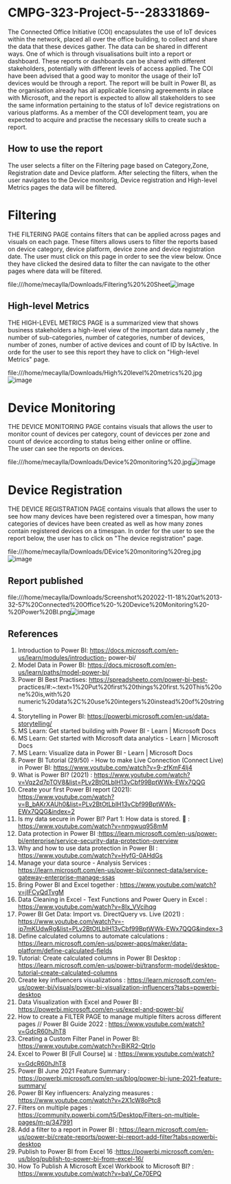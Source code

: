 # CMPG-323-Project-5--28331869-

The Connected Office Initiative (COI) encapsulates the use of IoT devices within the network,
placed all over the office building, to collect and share the data that these devices gather. The
data can be shared in different ways. One of which is through visualisations built into a report or
dashboard. These reports or dashboards can be shared with different stakeholders, potentially
with different levels of access applied. The COI have been advised that a good way to monitor
the usage of their IoT devices would be through a report.
The report will be built in Power BI, as the organisation already has all applicable licensing
agreements in place with Microsoft, and the report is expected to allow all stakeholders to see the
same information pertaining to the status of IoT device registrations on various platforms. As a
member of the COI development team, you are expected to acquire and practise the necessary
skills to create such a report.

## How to use the report

The user selects a filter on the Filtering page based on Category,Zone, Registration date and Device platform. After selecting the filters, when the user navigates to the Device monitorig, Device registration and High-level Metrics pages the data will be filtered. 

# Filtering 
THE FILTERING PAGE contains filters that can be applied across pages and visuals on each page. These filters allows users to filter the reports based on device category, device platform, device zone and device registration date. The user must click on this page in order to see the view below. Once they have clicked the desired data to filter the can navigate to the other pages where data will be filtered.


file:///home/mecaylla/Downloads/Filtering%20%20Sheet![image](https://user-images.githubusercontent.com/110894098/201111108-a80eb603-c1be-4125-9318-7842e617fdee.png)

## High-level Metrics
THE HIGH-LEVEL METRICS PAGE is a summarized view that shows business stakeholders a high-level
view of the important data namely , the number of sub-categories, number of categories, number of devices, number of zones, number of active devices and count of ID by IsActive. In orde for the user to see this report they have to click on "High-level Metrics" page.

file:///home/mecaylla/Downloads/High%20level%20metrics%20.jpg![image](https://user-images.githubusercontent.com/110894098/201112283-1cefdde5-e4a0-47fc-acd3-c5b896e545b8.png)
# Device Monitoring
THE DEVICE MONITORING PAGE contains visuals that allows the user
to monitor count of devices per category, count of devicces per zone and count of device according to status being either online or offline.  
The user can see the reports on devices.

file:///home/mecaylla/Downloads/Device%20monitoring%20.jpg![image](https://user-images.githubusercontent.com/110894098/201110901-eda9f261-6dbc-4692-a5c2-10b0ffe3f152.png)


# Device Registration

THE DEVICE REGISTRATION PAGE contains visuals that allows the user to see how many devices have been registered over a timespan, how many categories of devices have been created as well as how many zones contain registered devices on a timespan. In order for the user to see the report below, the user has to click on "The device registration" page.

file:///home/mecaylla/Downloads/DEvice%20monitoring%20reg.jpg![image](https://user-images.githubusercontent.com/110894098/201111000-9f3f54dd-9828-4487-8f54-2d821ca39470.png)

## Report published
file:///home/mecaylla/Downloads/Screenshot%202022-11-18%20at%2013-32-57%20Connected%20Office%20-%20Device%20Monitoring%20-%20Power%20BI.png![image](https://user-images.githubusercontent.com/110894098/202696274-7a7879f9-ed13-4428-8be3-bd1bebd9b887.png)










## References
1. Introduction to Power BI: https://docs.microsoft.com/en-us/learn/modules/introduction-
power-bi/
2. Model Data in Power BI: https://docs.microsoft.com/en-us/learn/paths/model-power-bi/
3. Power BI Best Practises: https://spreadsheeto.com/power-bi-best-
practices/#:~:text=1%20Put%20first%20things%20first.%20This%20one%20is,with%20
numeric%20data%2C%20use%20integers%20instead%20of%20strings.
4. Storytelling in Power BI: https://powerbi.microsoft.com/en-us/data-storytelling/
5. MS Learn: Get started building with Power BI - Learn | Microsoft Docs
6. MS Learn: Get started with Microsoft data analytics - Learn | Microsoft Docs
7. MS Learn: Visualize data in Power BI - Learn | Microsoft Docs
8. Power BI Tutorial (29/50) - How to make Live Connection (Connect Live) in Power BI: https://www.youtube.com/watch?v=9-zfKmF4lj4
9. What is Power BI? (2021) : https://www.youtube.com/watch?v=Vqz2d7pTOV8&list=PLv2BtOtLblH13vCbf99BptWWk-EWx7QQG
10. Create your first Power BI report (2021): https://www.youtube.com/watch?v=B_bAKrXAUh0&list=PLv2BtOtLblH13vCbf99BptWWk-EWx7QQG&index=2
11. Is my data secure in Power BI? Part 1: How data is stored. 🔐 : https://www.youtube.com/watch?v=nmgwuq958mM
12. Data protection in Power BI :https://learn.microsoft.com/en-us/power-bi/enterprise/service-security-data-protection-overview
13. Why and how to use data protection in Power BI : https://www.youtube.com/watch?v=HyfG-0AHdGs
14. Manage your data source - Analysis Services : https://learn.microsoft.com/en-us/power-bi/connect-data/service-gateway-enterprise-manage-ssas
15. Bring Power BI and Excel together : https://www.youtube.com/watch?v=jIFCyQdTvgM
16. Data Cleaning in Excel - Text Functions and Power Query in Excel : https://www.youtube.com/watch?v=8Ix_VVcihqg
17. Power BI Get Data: Import vs. DirectQuery vs. Live (2021) : https://www.youtube.com/watch?v=-ip7mKUdwRg&list=PLv2BtOtLblH13vCbf99BptWWk-EWx7QQG&index=3
18. Define calculated columns to automate calculations : https://learn.microsoft.com/en-us/power-apps/maker/data-platform/define-calculated-fields
19. Tutorial: Create calculated columns in Power BI Desktop : https://learn.microsoft.com/en-us/power-bi/transform-model/desktop-tutorial-create-calculated-columns
20. Create key influencers visualizations : https://learn.microsoft.com/en-us/power-bi/visuals/power-bi-visualization-influencers?tabs=powerbi-desktop
21. Data Visualization with Excel and Power BI : https://powerbi.microsoft.com/en-us/excel-and-power-bi/
22. How to create a FILTER PAGE to manage multiple filters across different pages // Power BI Guide 2022 : https://www.youtube.com/watch?v=GdcR60hJhT8
23. Creating a Custom Filter Panel in Power BI: https://www.youtube.com/watch?v=BiKR2-QtrIo
24. Excel to Power BI [Full Course] 📊 : https://www.youtube.com/watch?v=GdcR60hJhT8
25. Power BI June 2021 Feature Summary : https://powerbi.microsoft.com/en-us/blog/power-bi-june-2021-feature-summary/
26. Power BI Key influencers: Analyzing measures : https://www.youtube.com/watch?v=2X1cW8oPtc8
27. Filters on multiple pages : https://community.powerbi.com/t5/Desktop/Filters-on-multiple-pages/m-p/347991
28. Add a filter to a report in Power BI : https://learn.microsoft.com/en-us/power-bi/create-reports/power-bi-report-add-filter?tabs=powerbi-desktop
29. Publish to Power BI from Excel 16 :https://powerbi.microsoft.com/en-us/blog/publish-to-power-bi-from-excel-16/
30. How To Publish A Microsoft Excel Workbook to Microsoft BI? : https://www.youtube.com/watch?v=baV_Ce70EPQ
